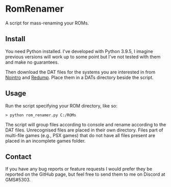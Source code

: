 # RomRenamer

A script for mass-renaming your ROMs.

## Install

You need Python installed. I've developed with Python 3.9.5, I imagine previous
versions will work up to some point but I've not tested with them and make no
guarantees.

Then download the DAT files for the systems you are interested in from
[Nointro](https://www.datomatic.no-intro.org/index.php?page=download) and
[Redump](http://www.redump.org/downloads). Place them in a DATs directory beside
the script.

## Usage

Run the script specifying your ROM directory, like so:

```
> python rom_renamer.py C:/ROMs
```

The script will group files according to console and rename according to the
DAT files. Unrecognised files are placed in their own directory. Files part of
multi-file games (e.g., PSX games) that do not have all files present are placed
in an incomplete games folder.

## Contact

If you have any bug reports or feature requests I would prefer they be reported
on the GitHub page, but feel free to send them to me on Discord at GMS#5303.
